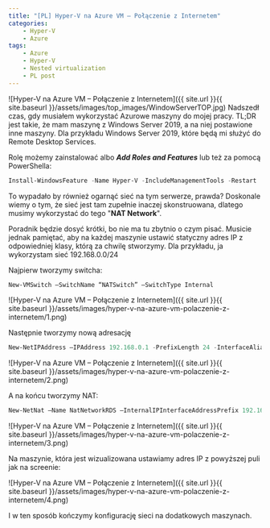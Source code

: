 ```yaml
---
title: "[PL] Hyper-V na Azure VM – Połączenie z Internetem"
categories:
    - Hyper-V
    - Azure
tags:
    - Azure
    - Hyper-V
    - Nested virtualization
    - PL post
---
```

![Hyper-V na Azure VM – Połączenie z Internetem]({{ site.url }}{{ site.baseurl }}/assets/images/top_images/WindowServerTOP.jpg)
Nadszedł czas, gdy musiałem wykorzystać Azurowe maszyny do mojej pracy. TL;DR jest takie, że mam maszynę z Windows Server 2019, a na niej postawione inne maszyny. Dla przykładu Windows Server 2019, które będą mi służyć do Remote Desktop Services.

Rolę możemy zainstalować albo ***Add Roles and Features*** lub też za pomocą PowerShella:

```powershell
Install-WindowsFeature -Name Hyper-V -IncludeManagementTools -Restart
```

To wypadało by również ogarnąć sieć na tym serwerze, prawda? Doskonale wiemy o tym, że sieć jest tam zupełnie inaczej skonstruowana, dlatego musimy wykorzystać do tego "**NAT Network**".

Poradnik będzie dosyć krótki, bo nie ma tu zbytnio o czym pisać. Musicie jednak pamiętać, aby na każdej maszynie ustawić statyczny adres IP z odpowiedniej klasy, którą za chwilę stworzymy. Dla przykładu, ja wykorzystam sieć 192.168.0.0/24

Najpierw tworzymy switcha:

```powershell
New-VMSwitch –SwitchName “NATSwitch” –SwitchType Internal
```

![Hyper-V na Azure VM – Połączenie z Internetem]({{ site.url }}{{ site.baseurl }}/assets/images/hyper-v-na-azure-vm-polaczenie-z-internetem/1.png)

Następnie tworzymy nową adresację

```powershell
New-NetIPAddress –IPAddress 192.168.0.1 -PrefixLength 24 -InterfaceAlias „vEthernet (NATSwitch)”
```

![Hyper-V na Azure VM – Połączenie z Internetem]({{ site.url }}{{ site.baseurl }}/assets/images/hyper-v-na-azure-vm-polaczenie-z-internetem/2.png)

A na końcu tworzymy NAT:

```powershell
New-NetNat –Name NatNetworkRDS –InternalIPInterfaceAddressPrefix 192.168.0.0/24
```

![Hyper-V na Azure VM – Połączenie z Internetem]({{ site.url }}{{ site.baseurl }}/assets/images/hyper-v-na-azure-vm-polaczenie-z-internetem/3.png)

Na maszynie, która jest wizualizowana ustawiamy adres IP z powyższej puli jak na screenie:

![Hyper-V na Azure VM – Połączenie z Internetem]({{ site.url }}{{ site.baseurl }}/assets/images/hyper-v-na-azure-vm-polaczenie-z-internetem/4.png)

I w ten sposób kończymy konfigurację sieci na dodatkowych maszynach.
